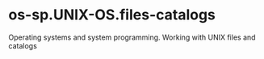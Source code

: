 # os-sp.UNIX-OS.files-catalogs
Operating systems and system programming. Working with UNIX files and catalogs
